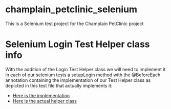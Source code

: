 # champlain_petclinic_selenium
This is a Selenium test project for the Champlain PetClinic project
# Selenium Login Test Helper class info

 With the addition of the Login Test Helper class we will need to implement it in each of our selenium tests a setupLogin method with the @BeforeEach annotation containing the implementation of our Test Helper class as depicted in this test file that actually implements it:
 <ul>
  <li><a href="https://github.com/cgerard321/champlain_petclinic_selenium/blob/test/VETS-CPC-499_Login_Test_Helper_Selenium/src/test/java/com/petclinic/selenium/SeleniumLoginTestHelperTest.java">Here is the implementation</a></li>
  <li><a href="https://github.com/cgerard321/champlain_petclinic_selenium/blob/test/VETS-CPC-499_Login_Test_Helper_Selenium/src/test/java/com/petclinic/selenium/SeleniumLoginTestHelper.java">Here is the actual helper class</a></li>
  </ul>
  
  
